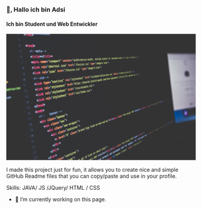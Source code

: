 ### 👋, Hallo ich bin Adsi 
#### Ich bin Student und Web Entwickler
![I am GitHub Readme Generator's creator](https://github.com/Adsi7/Adsi7/blob/main/bild.jpg)

I made this project just for fun, it allows you to create nice and simple GitHub Readme files that you can copy/paste and use in your profile.

Skills: JAVA/ JS /JQuery/ HTML / CSS

- 🔭 I’m currently working on this page. 




